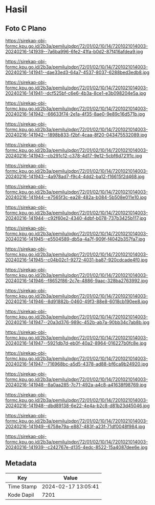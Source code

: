# Hasil

## Foto C Plano

https://sirekap-obj-formc.kpu.go.id/2b3a/pemilu/pdpr/72/01/02/10/14/7201021014003-20240216-141939--7a6ba996-6fe2-41fa-b0d2-87f416afdea9.jpg

https://sirekap-obj-formc.kpu.go.id/2b3a/pemilu/pdpr/72/01/02/10/14/7201021014003-20240216-141941--dae33ed3-64a7-4537-8037-6288bed3edb8.jpg

https://sirekap-obj-formc.kpu.go.id/2b3a/pemilu/pdpr/72/01/02/10/14/7201021014003-20240216-141941--dcf525bf-c6e6-4b3a-8ce1-e3b098204e5a.jpg

https://sirekap-obj-formc.kpu.go.id/2b3a/pemilu/pdpr/72/01/02/10/14/7201021014003-20240216-141942--66633f74-2e1a-4f35-8ae0-9e89c16d571b.jpg

https://sirekap-obj-formc.kpu.go.id/2b3a/pemilu/pdpr/72/01/02/10/14/7201021014003-20240216-141942--1898b833-f2bf-4caa-8f20-043475532089.jpg

https://sirekap-obj-formc.kpu.go.id/2b3a/pemilu/pdpr/72/01/02/10/14/7201021014003-20240216-141943--cb291c12-c378-4d17-9e12-5cbf6d721f1c.jpg

https://sirekap-obj-formc.kpu.go.id/2b3a/pemilu/pdpr/72/01/02/10/14/7201021014003-20240216-141943--4a978ad7-f9c4-4dd2-ba12-f16615f2d468.jpg

https://sirekap-obj-formc.kpu.go.id/2b3a/pemilu/pdpr/72/01/02/10/14/7201021014003-20240216-141944--e7565f3c-ea28-482a-b084-5b508e011e10.jpg

https://sirekap-obj-formc.kpu.go.id/2b3a/pemilu/pdpr/72/01/02/10/14/7201021014003-20240216-141944--c92f60e2-4340-4dbf-b078-737b3425b117.jpg

https://sirekap-obj-formc.kpu.go.id/2b3a/pemilu/pdpr/72/01/02/10/14/7201021014003-20240216-141945--e5504589-db5a-4a7f-909f-f4042b357fa7.jpg

https://sirekap-obj-formc.kpu.go.id/2b3a/pemilu/pdpr/72/01/02/10/14/7201021014003-20240216-141945--c04b02c1-9272-4031-ba87-920cdcade4f0.jpg

https://sirekap-obj-formc.kpu.go.id/2b3a/pemilu/pdpr/72/01/02/10/14/7201021014003-20240216-141946--f8652f86-2c7e-4886-9aac-328ba2763992.jpg

https://sirekap-obj-formc.kpu.go.id/2b3a/pemilu/pdpr/72/01/02/10/14/7201021014003-20240216-141946--8d91882b-0460-49f3-88e8-6018cb190ee8.jpg

https://sirekap-obj-formc.kpu.go.id/2b3a/pemilu/pdpr/72/01/02/10/14/7201021014003-20240216-141947--20a3d376-989c-452b-ab7a-90bb34c7ab8b.jpg

https://sirekap-obj-formc.kpu.go.id/2b3a/pemilu/pdpr/72/01/02/10/14/7201021014003-20240216-141947--5921db7d-eb0f-40a2-8964-016227b0fc8e.jpg

https://sirekap-obj-formc.kpu.go.id/2b3a/pemilu/pdpr/72/01/02/10/14/7201021014003-20240216-141947--716968bc-a5d5-4378-ad88-bf6ca9b24920.jpg

https://sirekap-obj-formc.kpu.go.id/2b3a/pemilu/pdpr/72/01/02/10/14/7201021014003-20240216-141948--8a0aa285-7c71-492a-a4c8-a41638f98769.jpg

https://sirekap-obj-formc.kpu.go.id/2b3a/pemilu/pdpr/72/01/02/10/14/7201021014003-20240216-141948--dbd89138-6e22-4e4a-b2c8-d81b23d45046.jpg

https://sirekap-obj-formc.kpu.go.id/2b3a/pemilu/pdpr/72/01/02/10/14/7201021014003-20240216-141949--6758e79a-e887-483f-a23f-71df0048f984.jpg

https://sirekap-obj-formc.kpu.go.id/2b3a/pemilu/pdpr/72/01/02/10/14/7201021014003-20240216-141939--c242767e-d135-4edc-8522-15a4087dee6e.jpg


## Metadata

| Key        | Value               |
| ---------- | ------------------- |
| Time Stamp | 2024-02-17 13:05:41 |
| Kode Dapil | 7201                |



